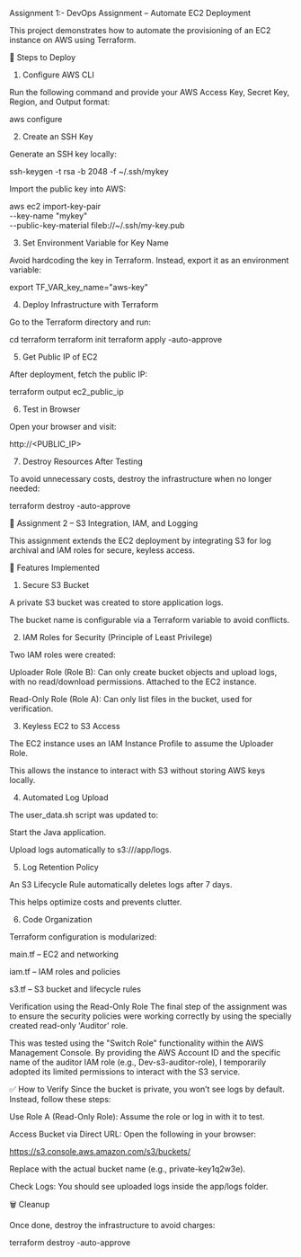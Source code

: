 Assignment 1:- DevOps Assignment – Automate EC2 Deployment

This project demonstrates how to automate the provisioning of an EC2 instance on AWS using Terraform.

🚀 Steps to Deploy
1. Configure AWS CLI

Run the following command and provide your AWS Access Key, Secret Key, Region, and Output format:

aws configure

2. Create an SSH Key

Generate an SSH key locally:

ssh-keygen -t rsa -b 2048 -f ~/.ssh/mykey


Import the public key into AWS:

aws ec2 import-key-pair \
  --key-name "mykey" \
  --public-key-material fileb://~/.ssh/my-key.pub

3. Set Environment Variable for Key Name

Avoid hardcoding the key in Terraform. Instead, export it as an environment variable:

export TF_VAR_key_name="aws-key"

4. Deploy Infrastructure with Terraform

Go to the Terraform directory and run:

cd terraform
terraform init
terraform apply -auto-approve

5. Get Public IP of EC2

After deployment, fetch the public IP:

terraform output ec2_public_ip

6. Test in Browser

Open your browser and visit:

http://<PUBLIC_IP>

7. Destroy Resources After Testing

To avoid unnecessary costs, destroy the infrastructure when no longer needed:

terraform destroy -auto-approve




📌 Assignment 2 – S3 Integration, IAM, and Logging

This assignment extends the EC2 deployment by integrating S3 for log archival and IAM roles for secure, keyless access.


🔑 Features Implemented
1. Secure S3 Bucket

A private S3 bucket was created to store application logs.

The bucket name is configurable via a Terraform variable to avoid conflicts.

2. IAM Roles for Security (Principle of Least Privilege)

Two IAM roles were created:

Uploader Role (Role B): Can only create bucket objects and upload logs, with no read/download permissions. Attached to the EC2 instance.

Read-Only Role (Role A): Can only list files in the bucket, used for verification.

3. Keyless EC2 to S3 Access

The EC2 instance uses an IAM Instance Profile to assume the Uploader Role.

This allows the instance to interact with S3 without storing AWS keys locally.

4. Automated Log Upload

The user_data.sh script was updated to:

Start the Java application.

Upload logs automatically to s3://<bucket-name>/app/logs.

5. Log Retention Policy

An S3 Lifecycle Rule automatically deletes logs after 7 days.

This helps optimize costs and prevents clutter.

6. Code Organization

Terraform configuration is modularized:

main.tf – EC2 and networking

iam.tf – IAM roles and policies

s3.tf – S3 bucket and lifecycle rules




Verification using the Read-Only Role
The final step of the assignment was to ensure the security policies were working correctly by using the specially created read-only 'Auditor' role.


This was tested using the "Switch Role" functionality within the AWS Management Console. By providing the AWS Account ID and the specific name of the auditor IAM role (e.g., Dev-s3-auditor-role), I temporarily adopted its limited permissions to interact with the S3 service.


✅ How to Verify
Since the bucket is private, you won’t see logs by default. Instead, follow these steps:

Use Role A (Read-Only Role):
Assume the role or log in with it to test.

Access Bucket via Direct URL:
Open the following in your browser:

https://s3.console.aws.amazon.com/s3/buckets/<your-unique-bucket-name>


Replace <your-unique-bucket-name> with the actual bucket name (e.g., private-key1q2w3e).

Check Logs:
You should see uploaded logs inside the app/logs folder.

🗑️ Cleanup

Once done, destroy the infrastructure to avoid charges:

terraform destroy -auto-approve